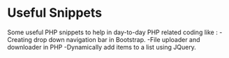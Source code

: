 # Useful Snippets
Some useful PHP snippets to help in day-to-day PHP related coding like :
-Creating drop down navigation bar in Bootstrap.
-File uploader and downloader in PHP
-Dynamically add items to a list using JQuery.


